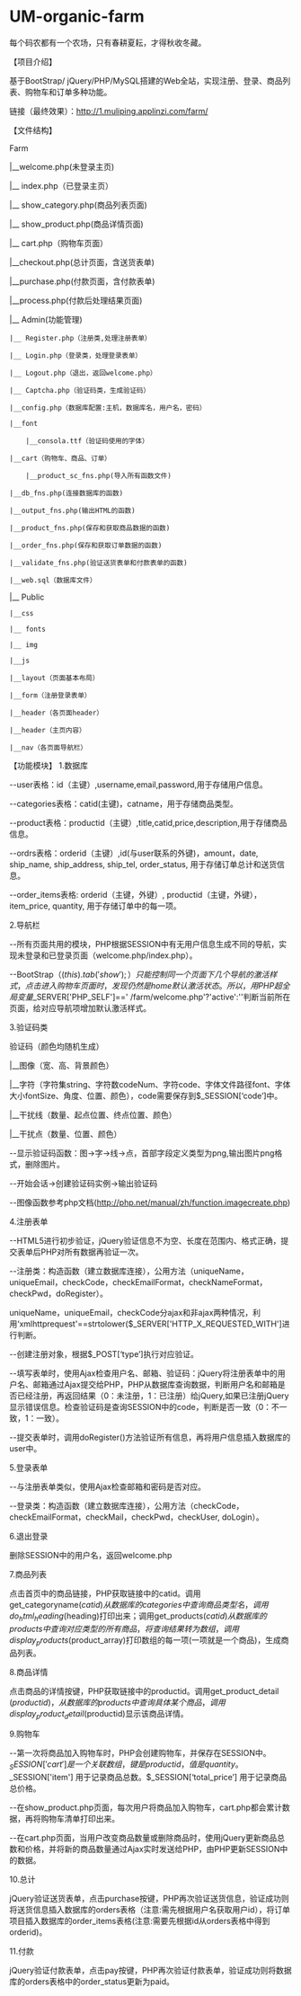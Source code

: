 # UM-organic-farm

每个码农都有一个农场，只有春耕夏耘，才得秋收冬藏。

【项目介绍】

基于BootStrap/ jQuery/PHP/MySQL搭建的Web全站，实现注册、登录、商品列表、购物车和订单多种功能。

链接（最终效果）：http://1.muliping.applinzi.com/farm/ 


【文件结构】

Farm

|__welcome.php(未登录主页)

|__ index.php（已登录主页）

|__ show_category.php(商品列表页面)

|__ show_product.php(商品详情页面)

|__ cart.php（购物车页面）

|__checkout.php(总计页面，含送货表单)

|__purchase.php(付款页面，含付款表单)

|__process.php(付款后处理结果页面)


|__ Admin(功能管理)

	|__ Register.php（注册类,处理注册表单）
	
	|__ Login.php（登录类，处理登录表单）
	
	|__ Logout.php（退出，返回welcome.php）
	
	|__ Captcha.php（验证码类，生成验证码）
	
	|__config.php（数据库配置:主机，数据库名，用户名，密码）
	
	|__font
	
		|__consola.ttf（验证码使用的字体）
		
	|__cart（购物车、商品、订单）
	
		|__product_sc_fns.php(导入所有函数文件)
		
	|__db_fns.php(连接数据库的函数)
	
	|__output_fns.php(输出HTML的函数)
	
	|__product_fns.php(保存和获取商品数据的函数)
	
	|__order_fns.php(保存和获取订单数据的函数)
	
	|__validate_fns.php(验证送货表单和付款表单的函数)
	
	|__web.sql（数据库文件）

|__ Public

	|__css
	
	|__ fonts
	
	|__ img
	
	|__js
	
	|__layout（页面基本布局）
	
	|__form（注册登录表单）
	
	|__header（各页面header）
	
	|__header（主页内容）
	
	|__nav（各页面导航栏）
	
	
【功能模块】
1.数据库

--user表格：id（主键）,username,email,password,用于存储用户信息。

--categories表格：catid(主键)，catname，用于存储商品类型。

--product表格：productid（主键）,title,catid,price,description,用于存储商品信息。

--ordrs表格：orderid（主键）,id(与user联系的外键)，amount，date, ship_name, ship_address, ship_tel, order_status, 用于存储订单总计和送货信息。

--order_items表格: orderid（主键，外键）, productid（主键，外键），item_price, quantity, 用于存储订单中的每一项。

2.导航栏

--所有页面共用的模块，PHP根据SESSION中有无用户信息生成不同的导航，实现未登录和已登录页面（welcome.php/index.php）。

--BootStrap（$(this).tab('show');）只能控制同一个页面下几个导航的激活样式，点击进入购物车页面时，发现仍然是home默认激活状态。所以，用PHP超全局变量$_SERVER['PHP_SELF']==' /farm/welcome.php'?'active':''判断当前所在页面，给对应导航项增加默认激活样式。

3.验证码类

验证码（颜色均随机生成）

|__图像（宽、高、背景颜色）

|__字符（字符集string、字符数codeNum、字符code、字体文件路径font、字体大小fontSize、角度、位置、颜色），code需要保存到$_SESSION[‘code’]中。

|__干扰线（数量、起点位置、终点位置、颜色）

|__干扰点（数量、位置、颜色）

--显示验证码函数：图->字->线->点，首部字段定义类型为png,输出图片png格式，删除图片。

--开始会话->创建验证码实例->输出验证码

--图像函数参考php文档(http://php.net/manual/zh/function.imagecreate.php)

4.注册表单

--HTML5进行初步验证，jQuery验证信息不为空、长度在范围内、格式正确，提交表单后PHP对所有数据再验证一次。

--注册类：构造函数（建立数据库连接），公用方法（uniqueName，uniqueEmail，checkCode，checkEmailFormat，checkNameFormat，checkPwd，doRegister）。

uniqueName，uniqueEmail，checkCode分ajax和非ajax两种情况，利用‘xmlhttprequest'==strtolower($_SERVER['HTTP_X_REQUESTED_WITH']进行判断。

--创建注册对象，根据$_POST[‘type’]执行对应验证。

--填写表单时，使用Ajax检查用户名、邮箱、验证码：jQuery将注册表单中的用户名、邮箱通过Ajax提交给PHP，PHP从数据库查询数据，判断用户名和邮箱是否已经注册，再返回结果（0：未注册，1：已注册）给jQuery,如果已注册jQuery显示错误信息。检查验证码是查询SESSION中的code，判断是否一致（0：不一致，1：一致）。

--提交表单时，调用doRegister()方法验证所有信息，再将用户信息插入数据库的user中。

5.登录表单

--与注册表单类似，使用Ajax检查邮箱和密码是否对应。

--登录类：构造函数（建立数据库连接），公用方法（checkCode，checkEmailFormat，checkMail，checkPwd，checkUser, doLogin）。

6.退出登录

删除SESSION中的用户名，返回welcome.php

7.商品列表

点击首页中的商品链接，PHP获取链接中的catid。调用get_categoryname($catid) 从数据库的categories中查询商品类型名，调用do_html_heading($heading)打印出来；调用get_products($catid)从数据库的products中查询对应类型的所有商品，将查询结果转为数组，调用display_products($product_array)打印数组的每一项(一项就是一个商品)，生成商品列表。

8.商品详情

点击商品的详情按键，PHP获取链接中的productid。调用get_product_detail ($productid)，从数据库的products中查询具体某个商品，调用display_product_detail($productid)显示该商品详情。

9.购物车

--第一次将商品加入购物车时，PHP会创建购物车，并保存在SESSION中。$_SESSION['cart']是一个关联数组，键是productid，值是quantity。$_SESSION['item'] 用于记录商品总数。$_SESSION[‘total_price’] 用于记录商品总价格。

--在show_product.php页面，每次用户将商品加入购物车，cart.php都会累计数据，再将购物车清单打印出来。

--在cart.php页面，当用户改变商品数量或删除商品时，使用jQuery更新商品总数和价格，并将新的商品数量通过Ajax实时发送给PHP，由PHP更新SESSION中的数据。

10.总计

jQuery验证送货表单，点击purchase按键，PHP再次验证送货信息，验证成功则将送货信息插入数据库的orders表格（注意:需先根据用户名获取用户id），将订单项目插入数据库的order_items表格(注意:需要先根据id从orders表格中得到orderid)。

11.付款

jQuery验证付款表单，点击pay按键，PHP再次验证付款表单，验证成功则将数据库的orders表格中的order_status更新为paid。
